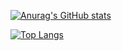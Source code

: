 [![Anurag's GitHub stats](https://github-readme-stats.vercel.app/api?username=jensl6&count_private=true&show_icons=true&theme=github_dark)](https://github.com/anuraghazra/github-readme-stats)

[![Top Langs](https://github-readme-stats.vercel.app/api/top-langs/?username=jensl6&layout=compact&theme=github_dark&count_private=true)](https://github.com/anuraghazra/github-readme-stats)
